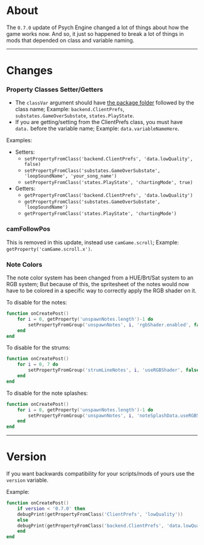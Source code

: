 # About
The `0.7.0` update of Psych Engine changed a lot of things about how the game works now. And so, it just so happened to break a lot of things in mods that depended on class and variable naming.

***

# Changes
### Property Classes Setter/Getters
- The `classVar` argument should have <ins>the package folder</ins> followed by the class name; Example: `backend.ClientPrefs`, `substates.GameOverSubstate`, `states.PlayState`.
- If you are getting/setting from the ClientPrefs class, you must have `data.` before the variable name; Example:
`data.variableNameHere`.

Examples:
- Setters:
    - `setPropertyFromClass('backend.ClientPrefs', 'data.lowQuality', false)` 
    - `setPropertyFromClass('substates.GameOverSubstate', 'loopSoundName', 'your_song_name')`
    - `setPropertyFromClass('states.PlayState', 'chartingMode', true)`
- Getters: 
    - `getPropertyFromClass('backend.ClientPrefs', 'data.lowQuality')`
    - `getPropertyFromClass('substates.GameOverSubstate', 'loopSoundName')`
    - `getPropertyFromClass('states.PlayState', 'chartingMode')`

### camFollowPos
This is removed in this update, instead use `camGame.scroll`; Example: `getProperty('camGame.scroll.x')`.

### Note Colors
The note color system has been changed from a HUE/Brt/Sat system to an RGB system; But because of this, the spritesheet of the notes would now have to be colored in a specific way to correctly apply the RGB shader on it.

To disable for the notes:
```lua
function onCreatePost()
    for i = 0, getProperty('unspawnNotes.length')-1 do
        setPropertyFromGroup('unspawnNotes', i, 'rgbShader.enabled', false)
    end
end
```

To disable for the strums:
```lua
function onCreatePost()
    for i = 0, 7 do
        setPropertyFromGroup('strumLineNotes', i, 'useRGBShader', false)
    end
end
```

To disable for the note splashes:
```lua
function onCreatePost()
    for i = 0, getProperty('unspawnNotes.length')-1 do
        setPropertyFromGroup('unspawnNotes', i, 'noteSplashData.useRGBShader', false)
    end
end
```

***

# Version
If you want backwards compatibility for your scripts/mods of yours use the `version` variable.

Example:
```lua
function onCreatePost()
    if version < '0.7.0' then
	debugPrint(getPropertyFromClass('ClientPrefs', 'lowQuality'))
    else
	debugPrint(getPropertyFromClass('backend.ClientPrefs', 'data.lowQuality'))
    end
end
```